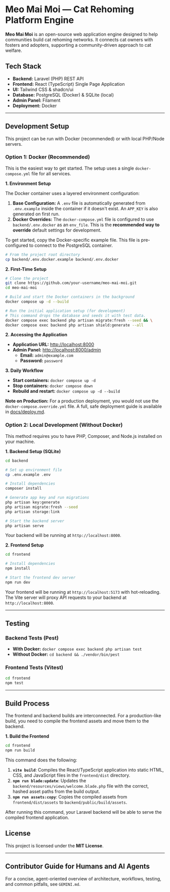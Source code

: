 # Meo Mai Moi — Cat Rehoming Platform Engine

**Meo Mai Moi** is an open-source web application engine designed to help communities build cat rehoming networks. It connects cat owners with fosters and adopters, supporting a community-driven approach to cat welfare.

## Tech Stack

-	**Backend:** Laravel (PHP) REST API
-	**Frontend:** React (TypeScript) Single Page Application
-	**UI:** Tailwind CSS & shadcn/ui
-	**Database:** PostgreSQL (Docker) & SQLite (local)
-	**Admin Panel:** Filament
-	**Deployment:** Docker

---

## Development Setup

This project can be run with Docker (recommended) or with local PHP/Node servers.

### Option 1: Docker (Recommended)

This is the easiest way to get started. The setup uses a single `docker-compose.yml` file for all services.

**1. Environment Setup**

The Docker container uses a layered environment configuration:

1.  **Base Configuration:** A `.env` file is automatically generated from `.env.example` inside the container if it doesn't exist. An `APP_KEY` is also generated on first run.
2.  **Docker Overrides:** The `docker-compose.yml` file is configured to use `backend/.env.docker` as an `env_file`. This is the **recommended way to override** default settings for development.

To get started, copy the Docker-specific example file. This file is pre-configured to connect to the PostgreSQL container.

```bash
# From the project root directory
cp backend/.env.docker.example backend/.env.docker
```

**2. First-Time Setup**

```bash
# Clone the project
git clone https://github.com/your-username/meo-mai-moi.git
cd meo-mai-moi

# Build and start the Docker containers in the background
docker compose up -d --build

# Run the initial application setup (for development)
# This command drops the database and seeds it with test data.
docker compose exec backend php artisan migrate:fresh --seed && \
docker compose exec backend php artisan shield:generate --all
```

**2. Accessing the Application**

-   **Application URL:** [http://localhost:8000](http://localhost:8000)
-   **Admin Panel:** [http://localhost:8000/admin](http://localhost:8000/admin)
    -   **Email:** `admin@example.com`
    -   **Password:** `password`

**3. Daily Workflow**

-   **Start containers:** `docker compose up -d`
-   **Stop containers:** `docker compose down`
-   **Rebuild and restart:** `docker compose up -d --build`

**Note on Production:** For a production deployment, you would not use the `docker-compose.override.yml` file. A full, safe deployment guide is available in [docs/deploy.md](./docs/deploy.md).


### Option 2: Local Development (Without Docker)

This method requires you to have PHP, Composer, and Node.js installed on your machine.

**1. Backend Setup (SQLite)**

```bash
cd backend

# Set up environment file
cp .env.example .env

# Install dependencies
composer install

# Generate app key and run migrations
php artisan key:generate
php artisan migrate:fresh --seed
php artisan storage:link

# Start the backend server
php artisan serve
```
Your backend will be running at `http://localhost:8000`.

**2. Frontend Setup**

```bash
cd frontend

# Install dependencies
npm install

# Start the frontend dev server
npm run dev
```
Your frontend will be running at `http://localhost:5173` with hot-reloading. The Vite server will proxy API requests to your backend at `http://localhost:8000`.

---

## Testing

### Backend Tests (Pest)

-	**With Docker:** `docker compose exec backend php artisan test`
-	**Without Docker:** `cd backend && ./vendor/bin/pest`

### Frontend Tests (Vitest)

```bash
cd frontend
npm test
```

---

## Build Process

The frontend and backend builds are interconnected. For a production-like build, you need to compile the frontend assets and move them to the backend.

**1. Build the Frontend**

```bash
cd frontend
npm run build
```

This command does the following:

1.  **`vite build`**: Compiles the React/TypeScript application into static HTML, CSS, and JavaScript files in the `frontend/dist` directory.
2.  **`npm run blade:update`**: Updates the `backend/resources/views/welcome.blade.php` file with the correct, hashed asset paths from the build output.
3.  **`npm run assets:copy`**: Copies the compiled assets from `frontend/dist/assets` to `backend/public/build/assets`.

After running this command, your Laravel backend will be able to serve the compiled frontend application.

## License

This project is licensed under the **MIT License**.

---

## Contributor Guide for Humans and AI Agents

For a concise, agent-oriented overview of architecture, workflows, testing, and common pitfalls, see `GEMINI.md`.

